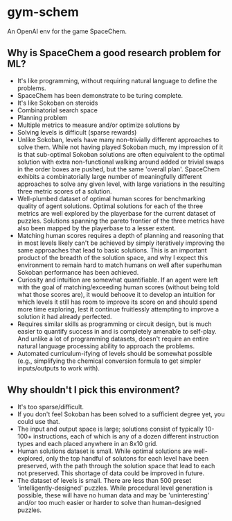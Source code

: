 # gym-schem

An OpenAI env for the game SpaceChem.

## Why is SpaceChem a good research problem for ML?

* It's like programming, without requiring natural language to define the problems.
* SpaceChem has been demonstrate to be turing complete.
* It's like Sokoban on steroids
* Combinatorial search space
* Planning problem
* Multiple metrics to measure and/or optimize solutions by
* Solving levels is difficult (sparse rewards)
* Unlike Sokoban, levels have many non-trivially different approaches to solve them.
  While not having played Sokoban much, my impression of it is that sub-optimal
  Sokoban solutions are often equivalent to the optimal solution with extra non-functional
  walking around added or trivial swaps in the order boxes are pushed, but the same 'overall plan'.
  SpaceChem exhibits a combinatorially large number of meaningfully different approaches to solve
  any given level, with large variations in the resulting three metric scores of a solution.
* Well-plumbed dataset of optimal human scores for benchmarking quality of agent solutions.
  Optimal solutions for each of the three metrics are well explored by the playerbase for the
  current dataset of puzzles. Solutions spanning the pareto frontier of the three metrics
  have also been mapped by the playerbase to a lesser extent.
* Matching human scores requires a depth of planning and reasoning that in most levels likely can't be
  achieved by simply iteratively improving the same approaches that lead to basic solutions.
  This is an important product of the breadth of the solution space, and why I expect this
  environment to remain hard to match humans on well after superhuman Sokoban performance has been
  achieved.
* Curiosity and intuition are somewhat quantifiable. If an agent were left with the goal of matching/exceeding
  human scores (without being told what those scores are), it would behoove it to develop an intuition for which
  levels it still has room to improve its score on and should spend more time exploring, lest it continue
  fruitlessly attempting to improve a solution it had already perfected.
* Requires similar skills as programming or circuit design, but is much easier to quantify
  success in and is completely amenable to self-play.
  And unlike a lot of programming datasets, doesn't require an entire natural language processing
  ability to approach the problems.
* Automated curriculum-ifying of levels should be somewhat possible (e.g., simplifying the chemical conversion formula to get simpler inputs/outputs to work with).

## Why shouldn't I pick this environment?

* It's too sparse/difficult.
* If you don't feel Sokoban has been solved to a sufficient degree yet, you could use that.
* The input and output space is large; solutions consist of typically 10-100+ instructions, each of which
  is any of a dozen different instruction types and each placed anywhere in an 8x10 grid.
* Human solutions dataset is small. While optimal solutions are well-explored, only the top handful of solutons
  for each level have been preserved, with the path through the solution space that lead to each not preserved.
  This shortage of data could be improved in future.
* The dataset of levels is small. There are less than 500 preset 'intelligently-designed' puzzles. While
  procedural level generation is possible, these will have no human data and may be 'uninteresting' and/or
  too much easier or harder to solve than human-designed puzzles.
